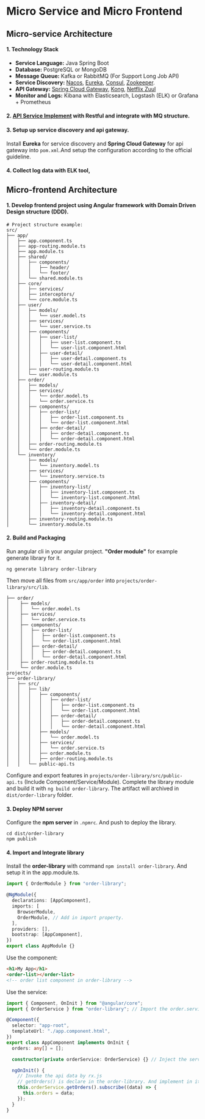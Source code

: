 # Micro Service and Micro Frontend

## Micro-service Architecture

#### 1. Technology Stack

- **Service Language:** Java Spring Boot
- **Database:** PostgreSQL or MongoDB
- **Message Queue:** Kafka or RabbitMQ (For Support Long Job API)
- **Service Discovery:** [Nacos](https://github.com/alibaba/nacos/wiki), [Eureka](https://github.com/Netflix/eureka/wiki), [Consul](https://github.com/hashicorp/consul), [Zookeeper](https://github.com/apache/zookeeper).
- **API Gateway:** [Spring Cloud Gateway](https://github.com/spring-cloud/spring-cloud-gateway), [Kong](https://github.com/qianyugang/kong-docs-cn), [Netflix Zuul](https://github.com/Netflix/zuul/wiki)
- **Monitor and Logs:** Kibana with Elasticsearch, Logstash (ELK) or Grafana + Prometheus

#### 2. [API Service Implement](https://github.com/D50000/Micro-Service-and-Micro-Frontend/blob/main/Micro-service%20Architecture/README.md) with Restful and integrate with MQ structure.

#### 3. Setup up service discovery and api gateway.
Install **Eureka** for service discovery and **Spring Cloud Gateway** for api gateway into `pom.xml`.And setup the configuration according to the official guideline.

#### 4. Collect log data with ELK tool,

## Micro-frontend Architecture

#### 1. Develop frontend project using Angular framework with **Domain Driven Design structure (DDD)**.

```text
# Project structure example:
src/
├── app/
│   ├── app.component.ts
│   ├── app-routing.module.ts
│   ├── app.module.ts
│   ├── shared/
│   │   ├── components/
│   │   │   ├── header/
│   │   │   └── footer/
│   │   └── shared.module.ts
│   ├── core/
│   │   ├── services/
│   │   ├── interceptors/
│   │   └── core.module.ts
│   ├── user/
│   │   ├── models/
│   │   │   └── user.model.ts
│   │   ├── services/
│   │   │   └── user.service.ts
│   │   ├── components/
│   │   │   ├── user-list/
│   │   │   │   ├── user-list.component.ts
│   │   │   │   └── user-list.component.html
│   │   │   ├── user-detail/
│   │   │   │   ├── user-detail.component.ts
│   │   │   │   └── user-detail.component.html
│   │   ├── user-routing.module.ts
│   │   └── user.module.ts
│   ├── order/
│   │   ├── models/
│   │   ├── services/
│   │   │   └── order.model.ts
│   │   │   └── order.service.ts
│   │   ├── components/
│   │   │   ├── order-list/
│   │   │   │   ├── order-list.component.ts
│   │   │   │   └── order-list.component.html
│   │   │   ├── order-detail/
│   │   │   │   ├── order-detail.component.ts
│   │   │   │   └── order-detail.component.html
│   │   ├── order-routing.module.ts
│   │   └── order.module.ts
│   └── inventory/
│       ├── models/
│       │   └── inventory.model.ts
│       ├── services/
│       │   └── inventory.service.ts
│       ├── components/
│       │   ├── inventory-list/
│       │   │   ├── inventory-list.component.ts
│       │   │   └── inventory-list.component.html
│       │   ├── inventory-detail/
│       │   │   ├── inventory-detail.component.ts
│       │   │   └── inventory-detail.component.html
│       ├── inventory-routing.module.ts
│       └── inventory.module.ts
```

#### 2. Build and Packaging

Run angular cli in your angular project. **"Order module"** for example generate library for it.

```shell
ng generate library order-library
```

Then move all files from `src/app/order` into `projects/order-library/src/lib`.

```text
├── order/
│    ├── models/
│    │   └── order.model.ts
│    ├── services/
│    │   └── order.service.ts
│    ├── components/
│    │   ├── order-list/
│    │   │   ├── order-list.component.ts
│    │   │   └── order-list.component.html
│    │   ├── order-detail/
│    │   │   ├── order-detail.component.ts
│    │   │   └── order-detail.component.html
│    ├── order-routing.module.ts
│    └── order.module.ts
projects/
├── order-library/
│   ├── src/
│   │   ├── lib/
│   │   │   ├── components/
│   │   │   │   ├── order-list/
│   │   │   │   │   ├── order-list.component.ts
│   │   │   │   │   └── order-list.component.html
│   │   │   │   ├── order-detail/
│   │   │   │   │   ├── order-detail.component.ts
│   │   │   │   │   └── order-detail.component.html
│   │   │   ├── models/
│   │   │   │   └── order.model.ts
│   │   │   ├── services/
│   │   │   │   └── order.service.ts
│   │   │   ├── order.module.ts
│   │   │   ├── order-routing.module.ts
│   │   └── public-api.ts
```

Configure and export features in `projects/order-library/src/public-api.ts` (Include Component/Service/Module). Complete the library module and build it with `ng build order-library`. The artifact will archived in `dist/order-library` folder.

#### 3. Deploy NPM server

Configure the **npm server** in `.npmrc`. And push to deploy the library.

```shell
cd dist/order-library
npm publish
```

#### 4. Import and Integrate library

Install the **order-library** with command `npm install order-library`. And setup it in the app.module.ts.

```ts
import { OrderModule } from "order-library";

@NgModule({
  declarations: [AppComponent],
  imports: [
    BrowserModule,
    OrderModule, // Add in import property.
  ],
  providers: [],
  bootstrap: [AppComponent],
})
export class AppModule {}
```

Use the component:

```html
<h1>My App</h1>
<order-list></order-list>
<!-- order list component in order-library -->
```

Use the service:

```ts
import { Component, OnInit } from "@angular/core";
import { OrderService } from "order-library"; // Import the order.service

@Component({
  selector: "app-root",
  templateUrl: "./app.component.html",
})
export class AppComponent implements OnInit {
  orders: any[] = [];

  constructor(private orderService: OrderService) {} // Inject the service

  ngOnInit() {
    // Invoke the api data by rx.js
    // getOrders() is declare in the order-library. And implement in it's service.
    this.orderService.getOrders().subscribe((data) => {
      this.orders = data;
    });
  }
}
```
